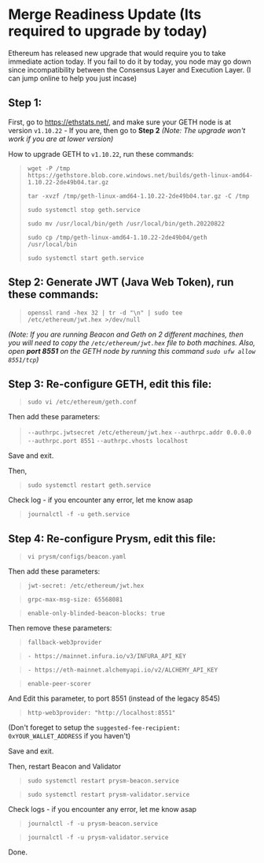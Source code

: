 
# Merge Readiness Update (Its required to upgrade by today)

Ethereum has released new upgrade that would require you to take immediate action today. If you fail to do it by today, you node may go down since incompatibility between the Consensus Layer and Execution Layer. (I can jump online to help you just incase)

## Step 1:
First, go to https://ethstats.net/, and make sure your GETH node is at version `v1.10.22` - If you are, then go to **Step 2**
_(Note: The upgrade won't work if you are at lower version)_

How to upgrade GETH to `v1.10.22`, run these commands:
> `wget -P /tmp https://gethstore.blob.core.windows.net/builds/geth-linux-amd64-1.10.22-2de49b04.tar.gz`
> 
> `tar -xvzf /tmp/geth-linux-amd64-1.10.22-2de49b04.tar.gz -C /tmp`
> 
> `sudo systemctl stop geth.service`
> 
> `sudo mv /usr/local/bin/geth /usr/local/bin/geth.20220822`
> 
> `sudo cp /tmp/geth-linux-amd64-1.10.22-2de49b04/geth /usr/local/bin`
> 
> `sudo systemctl start geth.service`

## Step 2: Generate JWT (Java Web Token), run these commands:
> `openssl rand -hex 32 | tr -d "\n" | sudo tee /etc/ethereum/jwt.hex >/dev/null`

_(Note: If you are running Beacon and Geth on 2 different machines, then you will need to copy the `/etc/ethereum/jwt.hex` file to both machines. Also, open **port 8551** on the GETH node by running this command `sudo ufw allow 8551/tcp`)_

## Step 3: Re-configure GETH, edit this file:
> `sudo vi /etc/ethereum/geth.conf`

Then add these parameters:
>  `--authrpc.jwtsecret /etc/ethereum/jwt.hex`
>  `--authrpc.addr 0.0.0.0`
>  `--authrpc.port 8551`
>  `--authrpc.vhosts localhost`

Save and exit. 

Then, 

> `sudo systemctl restart geth.service`

Check log - if you encounter any error, let me know asap

> `journalctl -f -u geth.service`

## Step 4: Re-configure Prysm, edit this file:

> `vi prysm/configs/beacon.yaml`

Then add these parameters:

> `jwt-secret: /etc/ethereum/jwt.hex`

> `grpc-max-msg-size: 65568081`

> `enable-only-blinded-beacon-blocks: true`

Then remove these parameters:

> `fallback-web3provider` 

> `- https://mainnet.infura.io/v3/INFURA_API_KEY`

> `- https://eth-mainnet.alchemyapi.io/v2/ALCHEMY_API_KEY`

> `enable-peer-scorer`

And Edit this parameter, to port 8551 (instead of the legacy 8545)

> `http-web3provider: "http://localhost:8551"`

(Don't foreget to setup the `suggested-fee-recipient: 0xYOUR_WALLET_ADDRESS` if you haven't)

Save and exit.

Then, restart Beacon and Validator

> `sudo systemctl restart prysm-beacon.service`

> `sudo systemctl restart prysm-validator.service`

Check logs - if you encounter any error, let me know asap

> `journalctl -f -u prysm-beacon.service`

> `journalctl -f -u prysm-validator.service`

Done.